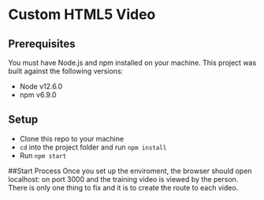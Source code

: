 # Custom HTML5 Video

## Prerequisites

You must have Node.js and npm installed on your machine. This project was built against the following versions:

- Node v12.6.0
- npm v6.9.0

## Setup

- Clone this repo to your machine
- `cd` into the project folder and run `npm install`
- Run `npm start`

##Start Process
Once you set up the enviroment, the browser should open localhost: on port 3000 and the training video is viewed by the person. There is only one thing to fix and it is to create the route to each video.

